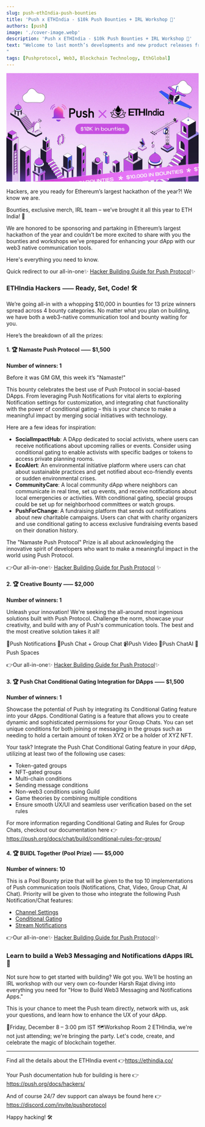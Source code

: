 ```yaml
---
slug: push-ethIndia-push-bounties
title: 'Push x ETHIndia - $10k Push Bounties + IRL Workshop 🔔'
authors: [push]
image: './cover-image.webp'
description: 'Push x ETHIndia - $10k Push Bounties + IRL Workshop 🔔'
text: "Welcome to last month’s developments and new product releases from the month of November! From groundbreaking developments to new frenships, making notable appearances, and celebrating our community – it's been a month of milestones. Read on to know all that we’ve been up to this month:
"
tags: [Pushprotocol, Web3, Blockchain Technology, EthGlobal]
---
```

![Cover Image of Push x ETHIndia - $10k Push Bounties + IRL Workshop 🔔](./cover-image.webp)

<!--truncate-->

Hackers, are you ready for Ethereum’s largest hackathon of the year?! We know we are.

Bounties, exclusive merch, IRL team – we’ve brought it all this year to ETH India! 🔔

We are honored to be sponsoring and partaking in Ethereum’s largest hackathon of the year and couldn’t be more excited to share with you the bounties and workshops we’ve prepared for enhancing your dApp with our web3 native communication tools.

Here's everything you need to know.

Quick redirect to our all-in-one✨ [Hacker Building Guide for Push Protocol](https://push.org/docs/hackers/)✨

### ETHIndia Hackers ⸺  Ready, Set, Code! 🛠️
We’re going all-in with a whopping $10,000 in bounties for 13 prize winners spread across 4 bounty categories. No matter what you plan on building, we have both a web3-native communication tool and bounty waiting for you.

Here’s the breakdown of all the prizes:

#### 1. 🏆 Namaste Push Protocol ⸺ $1,500


<b>Number of winners: 1</b>


Before it was GM GM, this week it’s "Namaste!" 


This bounty celebrates the best use of Push Protocol in social-based DApps. From leveraging Push Notifications for vital alerts to exploring Notification settings for customization, and integrating chat functionality with the power of conditional gating – this is your chance to make a meaningful impact by merging social initiatives with technology.


Here are a few ideas for inspiration:
- <b>SocialImpactHub</b>: A DApp dedicated to social activists, where users can receive notifications about upcoming rallies or events. Consider using conditional gating to enable activists with specific badges or tokens to access private planning rooms.
- <b>EcoAlert</b>: An environmental initiative platform where users can chat about sustainable practices and get notified about eco-friendly events or sudden environmental crises.
- <b>CommunityCare</b>: A local community dApp where neighbors can communicate in real time, set up events, and receive notifications about local emergencies or activities. With conditional gating, special groups could be set up for neighborhood committees or watch groups.
- <b>PushForChange</b>: A fundraising platform that sends out notifications about new charitable campaigns. Users can chat with charity organizers and use conditional gating to access exclusive fundraising events based on their donation history.

The "Namaste Push Protocol" Prize is all about acknowledging the innovative spirit of developers who want to make a meaningful impact in the world using Push Protocol.


👉Our all-in-one✨ [Hacker Building Guide for Push Protocol](https://push.org/docs/hackers/) ✨

#### 2. 🏆 Creative Bounty ⸺ $2,000

<b>Number of winners: 1</b>


Unleash your innovation! We're seeking the all-around most ingenious solutions built with Push Protocol. Challenge the norm, showcase your creativity, and build with any of Push's communication tools. The best and the most creative solution takes it all!


🔔Push Notifications
💬Push Chat + Group Chat
📹Push Video
🤖Push ChatAI
🌌Push Spaces


👉Our all-in-one✨ [Hacker Building Guide for Push Protocol](https://push.org/docs/hackers/)✨

#### 3. 🏆 Push Chat Conditional Gating Integration for DApps ⸺ $1,500

<b>Number of winners: 1</b>


Showcase the potential of Push by integrating its Conditional Gating feature into your dApps. Conditional Gating is a feature that allows you to create dynamic and sophisticated permissions for your Group Chats. You can set unique conditions for both joining or messaging in the groups such as needing to hold a certain amount of token XYZ or be a holder of XYZ NFT.


Your task? Integrate the Push Chat Conditional Gating feature in your dApp, utilizing at least two of the following use cases: 


- Token-gated groups
- NFT-gated groups
- Multi-chain conditions
- Sending message conditions 
- Non-web3 conditions using Guild 
- Game theories by combining multiple conditions
- Ensure smooth UX/UI and seamless user verification based on the set rules


For more information regarding Conditional Gating and Rules for Group Chats, checkout our documentation here 👉https://push.org/docs/chat/build/conditional-rules-for-group/

#### 4. 🏆 BUIDL Together (Pool Prize) ⸺ $5,000

<b>Number of winners: 10</b>


This is a Pool Bounty prize that will be given to the top 10 implementations of Push communication tools (Notifications, Chat, Video, Group Chat, AI Chat). Priority will be given to those who integrate the following Push Notification/Chat features:


- [Channel Settings](https://push.org/docs/notifications/build/create-channel-settings/)
- [Conditional Gating](https://push.org/docs/chat/build/conditional-rules-for-group/)
- [Stream Notifications](https://push.org/docs/notifications/build/stream-notifications/)


👉Our all-in-one✨ [Hacker Building Guide for Push Protocol](https://push.org/docs/hackers/)✨

### Learn to build a Web3 Messaging and Notifications dApps IRL 🤝
Not sure how to get started with building? We got you. We’ll be hosting an IRL workshop with our very own co-founder Harsh Rajat diving into everything you need for "How to Build Web3 Messaging and Notifications Apps."

This is your chance to meet the Push team directly, network with us, ask your questions, and learn how to enhance the UX of your dApp.


📅Friday, December 8 – 3:00 pm IST
🗺️Workshop Room 2
ETHIndia, we're not just attending; we're bringing the party. Let's code, create, and celebrate the magic of blockchain together. 

<hr />

Find all the details about the ETHIndia event 👉https://ethindia.co/


Your Push documentation hub for building is here 👉https://push.org/docs/hackers/


And of course 24/7 dev support can always be found here 👉https://discord.com/invite/pushprotocol

Happy hacking! 🛠️






